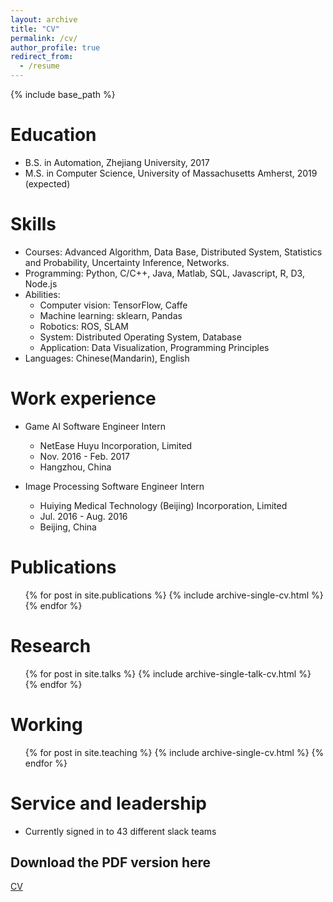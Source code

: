 ```yaml
---
layout: archive
title: "CV"
permalink: /cv/
author_profile: true
redirect_from:
  - /resume
---
```


{% include base_path %}

Education
======
* B.S. in Automation, Zhejiang University, 2017
* M.S. in Computer Science, University of Massachusetts Amherst, 2019 (expected)

Skills
======
* Courses: Advanced Algorithm, Data Base, Distributed System, Statistics and Probability, Uncertainty Inference, Networks.
* Programming: Python, C/C++, Java, Matlab, SQL, Javascript, R, D3, Node.js
* Abilities:
  * Computer vision: TensorFlow, Caffe
  * Machine learning: sklearn, Pandas 
  * Robotics: ROS, SLAM
  * System: Distributed Operating System, Database
  * Application: Data Visualization, Programming Principles
* Languages: Chinese(Mandarin), English

Work experience
======
* Game AI Software Engineer Intern
  * NetEase Huyu Incorporation, Limited
  * Nov. 2016 - Feb. 2017
  * Hangzhou, China

* Image Processing Software Engineer Intern
  * Huiying Medical Technology (Beijing) Incorporation, Limited
  * Jul. 2016 - Aug. 2016
  * Beijing, China

Publications
======
  <ul>{% for post in site.publications %}
    {% include archive-single-cv.html %}
  {% endfor %}</ul>
  
Research
======
  <ul>{% for post in site.talks %}
    {% include archive-single-talk-cv.html %}
  {% endfor %}</ul>
  
Working
======
  <ul>{% for post in site.teaching %}
    {% include archive-single-cv.html %}
  {% endfor %}</ul>
  
Service and leadership
======
* Currently signed in to 43 different slack teams

Download the PDF version here
------
[CV](../files/resume.pdf)
